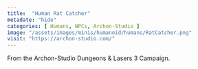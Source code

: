```yaml
---
title:  "Human Rat Catcher"
metadate: "hide"
categories: [ Humans, NPCs, Archon-Studio ]
image: "/assets/images/minis/humanoid/humans/RatCatcher.png"
visit: "https://archon-studio.com/"
---
```

From the Archon-Studio Dungeons & Lasers 3 Campaign.